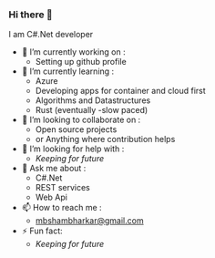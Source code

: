 ### Hi there 👋 

I am C#.Net developer

- 🔭 I’m currently working on       : 
    - Setting up github profile 
- 🌱 I’m currently learning         : 
    - Azure 
    - Developing apps for container and cloud first
    - Algorithms and Datastructures
    - Rust (eventually -slow paced)
- 👯 I’m looking to collaborate on  : 
    - Open source projects
    - or Anything where contribution helps
- 🤔 I’m looking for help with      :
    - *Keeping for future*
- 💬 Ask me about                   :
    - C#.Net
    - REST services
    - Web Api
- 📫 How to reach me               :
    - [mbshambharkar@gmail.com](mailto:mbshambharkar@gmail.com)
- ⚡ Fun fact:  
    - *Keeping for future*
